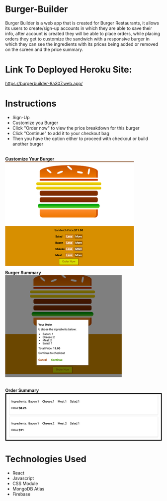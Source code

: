 # Burger-Builder


Burger Builder is a web app that is created for Burger Restaurants, it allows its users to create/sign-up accounts in which they are able to save their info, after account is created they will be able to place orders, while placing orders they get to customize the sandwich with a responsive burger in which they can see the ingredients with its prices being added or removed on the screen and the price summary.

# Link To Deployed Heroku Site:
 https://burgerbuilder-8a307.web.app/

# Instructions
- Sign-Up
- Customize you Burger
- Click "Order now" to view the price breakdown for this burger
- Click "Continue" to add it to your checkout bag
- Then you have the option either to proceed with checkout or build another burger


<br/><strong>Customize Your Burger </strong><br/> ![Login](./assets/Customize.png)
<br/><strong>Burger Summary</strong> <br/> ![Login](./assets/burgerSummary.png) 

<br/><strong>Order Summary </strong> <br/> ![Login](./assets/orderSummary.png)



# Technologies Used

- React
- Javascript
- CSS Module
- MongoDB Atlas
- Firebase


